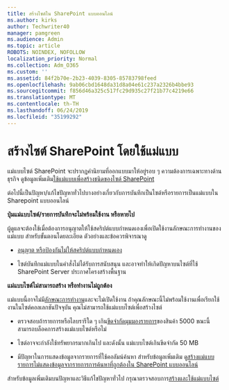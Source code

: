 ```yaml
---
title: สร้างไซต์ใน SharePoint แบบออนไลน์
ms.author: kirks
author: Techwriter40
manager: pamgreen
ms.audience: Admin
ms.topic: article
ROBOTS: NOINDEX, NOFOLLOW
localization_priority: Normal
ms.collection: Adm_O365
ms.custom: ''
ms.assetid: 84f2b70e-2b23-4039-8305-85783798feed
ms.openlocfilehash: 9ab06cbd1648da31d8a04e61c237a2326b4bbe93
ms.sourcegitcommit: f856d46a325c517fc29d935c27f21b77c4219e66
ms.translationtype: MT
ms.contentlocale: th-TH
ms.lasthandoff: 06/24/2019
ms.locfileid: "35199292"
---
```

# <a name="create-sharepoint-sites-using-templates"></a>สร้างไซต์ SharePoint โดยใช้แม่แบบ

แม่แบบไซต์ SharePoint จะปรากฏคำนิยามที่ออกแบบมาให้อยู่รอบ ๆ ความต้องการเฉพาะทางด้านธุรกิจ ดูข้อมูลเพิ่มเติม[ใช้แม่แบบเพื่อสร้างชนิดของไซต์ SharePoint](https://support.office.com/article/using-templates-to-create-different-kinds-of-sharepoint-sites-449eccec-ff99-4cf3-b62e-dcfee37e8da4)

ต่อไปนี้เป็นปัญหา/แก้ไขปัญหาทั่วไปบางอย่างเกี่ยวกับการบันทึกเป็นไซต์หรือรายการเป็นแม่แบบใน Sharepoint แบบออนไลน์ 

**ปุ่มแม่แบบไซต์/รายการบันทึกจะไม่พร้อมใช้งาน หรือหายไป**

ผู้ดูแลจะต้องใช้เมื่อต้องการอนุญาตให้ใช้สคริปต์แบบกำหนดเองเพื่อเปิดใช้งานลักษณะการทำงานของแม่แบบ สำหรับขั้นตอนโดยละเอียด ตัวอย่างและข้อควรพิจารณาดู 

- [อนุญาต หรือป้องกันไม่ให้สคริปต์แบบกำหนดเอง](https://docs.microsoft.com/sharepoint/allow-or-prevent-custom-script)

- ไซต์บันทึกแม่แบบในคำสั่งไม่ได้รับการสนับสนุน และอาจทำให้เกิดปัญหาบนไซต์ที่ใช้ SharePoint Server ประกาศโครงสร้างพื้นฐาน

**แม่แบบไซต์ไม่สามารถสร้าง หรือทำงานไม่ถูกต้อง**

แม่แบบนี้อาจไม่มี[ลักษณะการทำงาน](https://social.technet.microsoft.com/wiki/contents/articles/14423.sharepoint-2013-existing-features-guid.aspx)และจะไม่เปิดใช้งาน ถ้าคุณลักษณะนี้ไม่พร้อมใช้งานเพื่อเรียกใช้งานในไซต์คอลเลกชันปัจจุบัน คุณไม่สามารถใช้แม่แบบไซต์เพื่อสร้างไซต์

- ตรวจสอบถ้ารายการหรือไลบรารีใด ๆ เกิน[ขีดจำกัดมุมมองรายการ](https://support.office.com/article/Manage-large-lists-and-libraries-in-SharePoint-B8588DAE-9387-48C2-9248-C24122F07C59)ของสินค้า 5000 ขณะนี้สามารถบล็อคการสร้างแม่แบบไซต์หรือไม่

- ไซต์อาจจะกำลังใช้ทรัพยากรมากเกินไป และดังนั้น แม่แบบไซต์เกินขีดจำกัด 50 MB


- มีปัญหาในการแสดงข้อมูลจากรายการที่ใช้คอลัมน์ค้นหา สำหรับข้อมูลเพิ่มเติม ดู[สร้างแม่แบบรายการไม่แสดงข้อมูลจากรายการการค้นหาที่ถูกต้องใน SharePoint แบบออนไลน์](https://support.office.com/article/template-generated-list-doesn-t-display-correct-data-for-a-column-in-sharepoint-online-20430b62-e40c-4f6f-8889-aa24e80d605a)

สำหรับข้อมูลเพิ่มเติมบนปัญหาและวิธีแก้ไขปัญหาทั่วไป กรุณาตรวจสอบการ[สร้างและใช้แม่แบบไซต์](https://support.office.com/article/Create-and-use-site-templates-60371B0F-00E0-4C49-A844-34759EBDD989)



